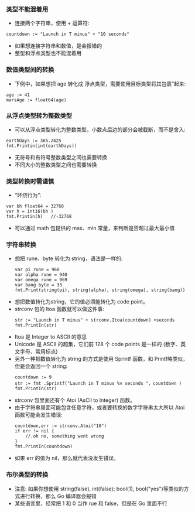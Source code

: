 ### 类型不能混着用
* 连接两个字符串，使用 + 运算符:
~~~
countdown := "Launch in T minus" + "10 seconds"
~~~
* 如果想连接字符串和数值，是会报错的
* 整型和浮点类型也不能混着用

### 数值类型间的转换
* 下例中，如果想把 age 转化成 浮点类型，需要使用目标类型将其包裹”起来:
~~~
age := 41
marsAge := float64(age)
~~~

### 从浮点类型转为整数类型
* 可以从浮点类型转化为整数类型，小数点后边的部分会被截断，而不是舍入:
~~~
earthDays := 365.2425
fmt.Printin(int(earthDays))
~~~
* 无符号和有符号整数类型之间也需要转换
* 不同大小的整数类型之间也需要转换

### 类型转换时需谨慎
* “环绕行为”:
~~~
var bh float64 = 32768
var h = int16(bh )
fmt.Printin(h)   //-32768
~~~
* 可以通过 math 包提供的 max、min 常量，来判断是否超过最大最小值

### 字符串转换
* 想把 rune、byte 转化为 string，语法是一样的:
    ~~~
    var pi rune = 960
    var alpha rune = 940
    var omega rune = 969
    var bang byte = 33
    fmt.Print(string(pi), string(alpha), string(omega), string(bang))
    ~~~
* 想把数值转化为string，它的值必须能转化为 code point。
* strconv 包的 ltoa 函数就可以做这件事:
    ~~~
    str := "Launch in T minus" + strconv.Itoa(countdown) +seconds 
    fmt.PrintIn(str)
    ~~~
* Itoa 是 Integer to ASCII 的意思
* Unicode 是 ASCII 的超集，它们前 128 个 code points 是一样的 (数字、英文字母、常用标点)
* 另外一种把数值转化为 string 的方式是使用 Sprintf 函数，和 Printf略类似，但是会返回一个 string:
    ~~~
    countdown := 9
    str := fmt .Sprintf("Launch in T minus %v seconds "，countdown )
    fmt.PrintIn(str)
    ~~~
* strconv 包里面还有个 Atoi (AsCIl to Integer) 函数。
* 由于字符串里面可能包含任意字符，或者要转换的数字字符串太大所以 Atoi 函数可能会发生错误:
    ~~~
    countdown,err := strconv.Atoi("10")
    if err != nil {
        //.oh no, something went wrong
    }
    fmt.PrintIn(countdown)
    ~~~
* 如果 err 的值为 nil，那么就代表没发生错误。

### 布尔类型的转换
* 注意: 如果你想使用 string(false), int(false); bool(1), bool("yes")等类似的方式进行转换，那么 Go 编译器会报错
* 某些语言里，经常把 1 和 0 当作 rue 和 false，但是在 Go 里面不行